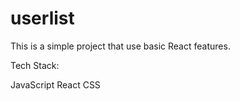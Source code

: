 # userlist

This is a simple project that use basic React features.

Tech Stack:

JavaScript
React
CSS

